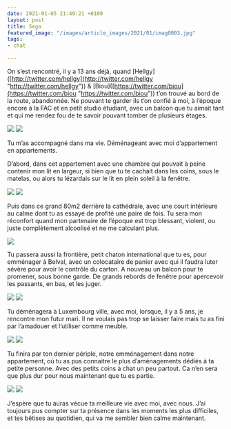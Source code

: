 ```yaml
---
date: 2021-01-05 21:49:21 +0100
layout: post
title: Sega
featured_image: "/images/article_images/2021/01/imag0003.jpg"
tags:
- chat

---
```

On s’est rencontré, il y a 13 ans déjà, quand \[Hellgy\]([http://twitter.com/hellgy](http://twitter.com/hellgy "http://twitter.com/hellgy")) & \[Biou\]([https://twitter.com/biou](https://twitter.com/biou "https://twitter.com/biou")) t’on trouvé au bord de la route, abandonnée. Ne pouvant te garder ils t’on confié à moi, à l’époque encore à la FAC et en petit studio étudiant, avec un balcon que tu aimait tant et qui me rendez fou de te savoir pouvant tomber de plusieurs étages.

<div class="gallery" data-columns="2">
<img src="/images/article_images/2021/01/photo-84.jpg">
<img src="/images/article_images/2021/01/dsc00183.jpg">
</div>

Tu m’as accompagné dans ma vie. Déménageant avec moi d’appartement en appartements.

D’abord, dans cet appartement avec une chambre qui pouvait à peine contenir mon lit en largeur, si bien que tu te cachait dans les coins, sous le matelas, ou alors tu lézardais sur le lit en plein soleil à la fenêtre.

<div class="gallery" data-columns="2">
<img src="/images/article_images/2021/01/chaton-curieux-ce-matin.jpg">
<img src="/images/article_images/2021/01/untitled.jpg">
</div>

Puis dans ce grand 80m2 derrière la cathédrale, avec une court intérieure au calme dont tu as essayé de profité une paire de fois. Tu sera mon réconfort quand mon partenaire de l’époque est trop blessant, violent, ou juste complètement alcoolisé et ne me calculant plus.

![](/images/article_images/2021/01/d4ce5f03-5f63-4de1-a157-3e8a1d5aabfd.jpg)

Tu passera aussi la frontière, petit chaton international que tu es, pour emménager à Belval, avec un colocataire de panier avec qui il faudra luter sévère pour avoir le contrôle du carton. A nouveau un balcon pour te promener, sous bonne garde. De grands rebords de fenêtre pour apercevoir les passants, en bas, et les juger.

<div class="gallery" data-columns="2">
<img src="/images/article_images/2021/01/img_20180831_001530.jpg">
<img src="/images/article_images/2021/01/effects.jpg">
</div>

Tu déménagera à Luxembourg ville, avec moi, lorsque, il y a 5 ans, je rencontre mon futur mari. Il ne voulais pas trop se laisser faire mais tu as fini par l’amadouer et l’utiliser comme meuble.

<div class="gallery" data-columns="2">
<img src="/images/article_images/2021/01/img_20200603_190423.jpg">
<img src="/images/article_images/2021/01/img_20200430_212903.jpg">
</div>

Tu finira par ton dernier périple, notre emménagement dans notre appartement, où tu as pus connaitre le plus d’aménagements dédiés à ta petite personne. Avec des petits coins à chat un peu partout. Ca n’en sera que plus dur pour nous maintenant que tu es partie.

<div class="gallery" data-columns="2">
<img src="/images/article_images/2021/01/img_20190603_145046.jpg">
<img src="/images/article_images/2021/01/pxl_20201126_222410574.jpg">
</div>

J’espère que tu auras vécue ta meilleure vie avec moi, avec nous. J’ai toujours pus compter sur ta présence dans les moments les plus difficiles, et tes bêtises au quotidien, qui va me sembler bien calme maintenant.